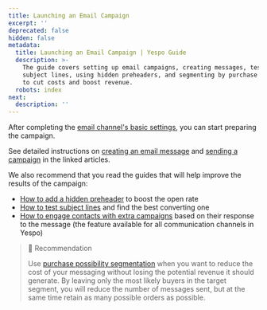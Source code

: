 ```yaml
---
title: Launching an Email Campaign
excerpt: ''
deprecated: false
hidden: false
metadata:
  title: Launching an Email Campaign | Yespo Guide
  description: >-
    The guide covers setting up email campaigns, creating messages, testing
    subject lines, using hidden preheaders, and segmenting by purchase potential
    to cut costs and boost revenue.
  robots: index
next:
  description: ''
---
```

After completing the [email channel's basic settings](https://docs.yespo.io/docs/email-setting-up), you can start preparing the campaign.

See detailed instructions on [creating an email message](https://docs.yespo.io/docs/compose-email) and [sending a campaign](https://docs.yespo.io/docs/how-launch-email-campaign) in the linked articles.

We also recommend that you read the guides that will help improve the results of the campaign:

- [How to add a hidden preheader](https://docs.yespo.io/docs/adding-a-hidden-preheader) to boost the open rate
- [How to test subject lines](https://docs.yespo.io/docs/how-test-email-subject-lines) and find the best converting one
- [How to engage contacts with extra campaigns](https://docs.yespo.io/docs/how-send-extra-campaign) based on their response to the message (the feature available for all communication channels in Yespo)

> 📘 Recommendation
> 
> Use [purchase possibility segmentation](https://docs.yespo.io/docs/segmentation-web-tracking-events#3-predicted-event) when you want to reduce the cost of your messaging without losing the potential revenue it should generate. By leaving only the most likely buyers in the target segment, you will reduce the number of messages sent, but at the same time retain as many possible orders as possible.